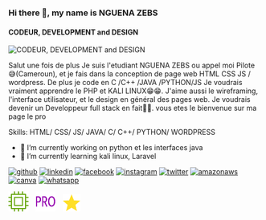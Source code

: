 ### Hi there 👋, my name is NGUENA ZEBS
#### CODEUR, DEVELOPMENT and DESIGN
![CODEUR, DEVELOPMENT and DESIGN](https://pbs.twimg.com/profile_banners/1313827856842199040/1647899710/1080x360)

Salut une fois de plus Je suis l'etudiant NGUENA ZEBS ou appel moi Pilote😅(Cameroun), et je fais dans la conception de page web HTML CSS JS / wordpress. De plus je code en C /C++ /JAVA /PYTHON/JS Je voudrais vraiment apprendre le PHP et KALI LINUX😁😁. J'aime aussi le wireframing, l'interface utilisateur, et le design en général des pages web. Je voudrais devenir un Developpeur full stack en fait👏👏. vous etes le bienvenue sur ma page le pro

Skills: HTML/ CSS/ JS/ JAVA/ C/ C++/ PYTHON/ WORDPRESS

- 🔭 I’m currently working on python et les interfaces java 
- 🌱 I’m currently learning kali linux, Laravel 


[<img src='https://cdn.jsdelivr.net/npm/simple-icons@3.0.1/icons/github.svg' alt='github' height='40'>](https://github.com/https://github.com/PILOTEZEBS)  [<img src='https://cdn.jsdelivr.net/npm/simple-icons@3.0.1/icons/linkedin.svg' alt='linkedin' height='40'>](https://www.linkedin.com/in/https://www.linkedin.com/in/pilote-zebs-aa248522b//)  [<img src='https://cdn.jsdelivr.net/npm/simple-icons@3.0.1/icons/facebook.svg' alt='facebook' height='40'>](https://www.facebook.com/https://www.facebook.com/haupur.zebs.5)  [<img src='https://cdn.jsdelivr.net/npm/simple-icons@3.0.1/icons/instagram.svg' alt='instagram' height='40'>](https://www.instagram.com/https://www.instagram.com/pilote_zebs//)  [<img src='https://cdn.jsdelivr.net/npm/simple-icons@3.0.1/icons/twitter.svg' alt='twitter' height='40'>](https://twitter.com/https://twitter.com/PiloteZebs)  [<img src='https://cdn.jsdelivr.net/npm/simple-icons@3.0.1/icons/amazonaws.svg' alt='amazonaws' height='40'>](https://us-east-1.console.aws.amazon.com/console/home?nc2=h_ct&region=us-east-1&src=header-signin#)  [<img src='https://cdn.jsdelivr.net/npm/simple-icons@3.0.1/icons/canva.svg' alt='canva' height='40'>](https://www.canva.com/settings/your-account)  [<img src='https://cdn.jsdelivr.net/npm/simple-icons@3.0.1/icons/whatsapp.svg' alt='whatsapp' height='40'>](https://wa.me/message/GISYPNEZWRZOF1)  

<a href='https://docs.github.com/en/developers'><img src='https://raw.githubusercontent.com/acervenky/animated-github-badges/master/assets/devbadge.gif' width='40' height='40'></a> <a href='https://github.com/pricing'><img src='https://raw.githubusercontent.com/acervenky/animated-github-badges/master/assets/pro.gif' width='40' height='40'></a> <a href='https://stars.github.com/'><img src='https://raw.githubusercontent.com/acervenky/animated-github-badges/master/assets/starbadge.gif' width='35' height='35'></a> 








